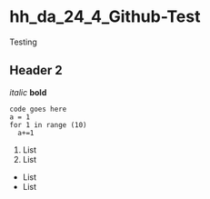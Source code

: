 # hh_da_24_4_Github-Test
Testing

## Header 2

*italic*
**bold**


```
code goes here
a = 1
for 1 in range (10)
  a+=1
```

1. List
2. List

- List
- List

  
